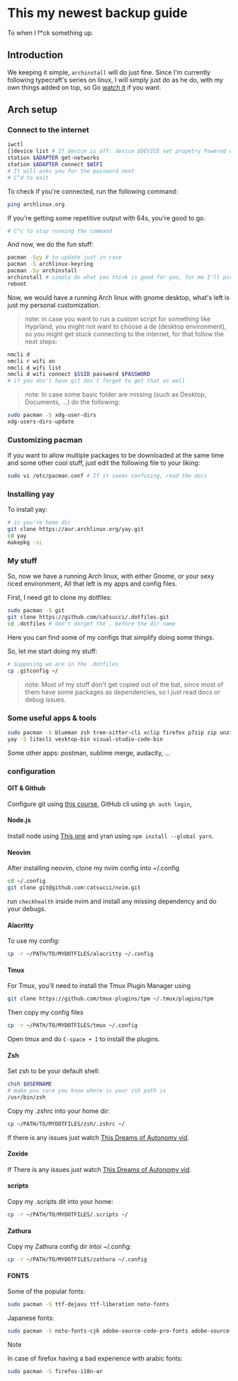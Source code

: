 # This my newest backup guide

To when I f*ck something up.

## Introduction

We keeping it simple, `archinstall` will do just fine.
Since I'm currently following typecraft's series on linux,
I will simply just do as he do, with my own things added on top,
so Go [watch it](https://www.youtube.com/playlist?list=PLsz00TDipIffGKMW4hmzmwXTvARXyJMn8) if you want.

## Arch setup

### Connect to the internet

```bash
iwctl
[]device list # If device is off: device $DEVICE set propetry Powered on
station $ADAPTER get-networks
station $ADAPTER connect $WIFI
# It will asks you for the password next
# C^d to exit
```

To check if you're connected, run the following command:

```bash
ping archlinux.org
```

If you're getting some repetitive output with 64s, you're good to go.

```bash
# C^c to stop running the command
```

And now, we do the fun stuff:

```bash
pacman -Syy # to update just in case
pacman -S archlinux-keyring
pacman -Sy archinstall
archinstall # simply do what you think is good for you, for me I'll pick gnome for the de
reboot
```

Now, we would have a running Arch linux with gnome desktop, what's left is just my personal customization.

> note: in case you want to run a custom script for something like Hyprland, you might not want to choose a de (desktop environment), so you might get stuck connecting to the internet, for that follow the next steps:
```bash
nmcli d
nmcli r wifi on
nmcli d wifi list
nmcli d wifi connect $SSID password $PASSWORD
# if you don't have git don't forget to get that as well
```
> note: In case some basic folder are missing (such as Desktop, Documents, ...) do the following:
```bash
sudo pacman -S xdg-user-dirs
xdg-users-dirs-update
```

### Customizing pacman

If you want to allow multiple packages to be downloaded at the
same time and some other cool stuff, just edit the following file to your liking:

```bash
sudo vi /etc/pacman.conf # If it seems confusing, read the docs
```

### Installing yay

To install yay:
```bash
# in you're home dir
git clone https://aur.archlinux.org/yay.git
cd yay
makepkg -si
```

### My stuff

So, now we have a running Arch linux, with either Gnome, or your 
sexy riced environment, All that left is my apps and config files.

First, I need git to clone my dotfiles:

```bash
sudo pacman -S git
git clone https://github.com/catsucci/.dotfiles.git
cd .dotfiles # don't dorget the . before the dir name
```

Here you can find some of my configs that simplify doing some things.

So, let me start doing my stuff:

```bash
# Supposing we are in the .dotfiles
cp .gitconfig ~/
```

> note: Most of my stuff don't get copied out of the bat, since most of them have some packages as dependencies, so I just read docs or debug issues.

### Some useful apps & tools

```bash
sudo pacman -S blueman zsh tree-sitter-cli xclip firefox p7zip zip unzip unrar htop wget locate fzf man-db ripgrep tmux neovim zoxide ttf-jetbrains-mono-nerd jdk-openjdk libreoffice-fresh vlc gimp inkscape obs-studio zathura zathura-pdf-mupdf flatpak github-cli lazygit python-pip spotify-launcher sqlite-doc sqlitebrowser alacritty bat bluez-utils cloc curl eza fd htop kdenlive noto-fonts-cjk noto-fonts-emoji steam texlive thefuck tldr wine
yay -S litecli vesktop-bin visual-studio-code-bin
```
Some other apps:
postman, sublime merge, audacity, ...

### configuration

#### GIT & Github

Configure git using [this course](https://www.theodinproject.com/lessons/foundations-setting-up-git), GitHub cli using `gh auth login`, 

#### Node.js

Install node using [This one](https://www.theodinproject.com/lessons/foundations-installing-node-js)
and yran using `npm install --global yarn`.

#### Neovim

After installing neovim, clone my nvim config into ~/.config

```bash
cd ~/.config
git clone git@github.com:catsucci/nvim.git
```
run `checkhealth` inside nvim and install any missing dependency
and do your debugs.

#### Alacritty

To use my config:

```bash
cp -r ~/PATH/TO/MYDOTFILES/alacritty ~/.config
```
#### Tmux

For Tmux, you'll need to install the Tmux Plugin Manager using

```bash
git clone https://github.com/tmux-plugins/tpm ~/.tmux/plugins/tpm
```

Then copy my config files

```bash
cp -r ~/PATH/TO/MYDOTFILES/tmux ~/.config
```

Open tmux and do `C-space + I` to install the plugins.

#### Zsh

Set zsh to be your default shell:

```bash
chsh $USERNAME
# make you sure you know where is your zsh path is
/usr/bin/zsh
```
Copy my .zshrc into your home dir:

```bash
cp ~/PATH/TO/MYDOTFILES/zsh/.zshrc ~/
```

If there is any issues just watch [This Dreams of Autonomy vid](https://www.youtube.com/watch?v=ud7YxC33Z3w&t=262s).

#### Zoxide

If There is any issues just watch [This Dreams of Autonomy vid](https://www.youtube.com/watch?v=aghxkpyRVDY&t=397s).

#### scripts

Copy my .scripts dit into your home:

```bash
cp -r ~/PATH/TO/MYDOTFILES/.scripts ~/
```

#### Zathura

Copy my Zathura config dir intoi ~/.config:

```bash
cp -r ~/PATH/TO/MYDOTFILES/zathura ~/.config
```

#### FONTS

Some of the popular fonts:

```bash
sudo pacman -S ttf-dejavu ttf-liberation noto-fonts
```

Japanese fonts:

```bash
sudo pacman -S noto-fonts-cjk adobe-source-code-pro-fonts adobe-source-han-sans-jp-fonts adobe-source-han-serif-jp-fonts 
```
> [!NOTE]
> In case of firefox having a bad experience with arabic fonts:

```bash
sudo pacman -S firefox-i18n-ar
```
